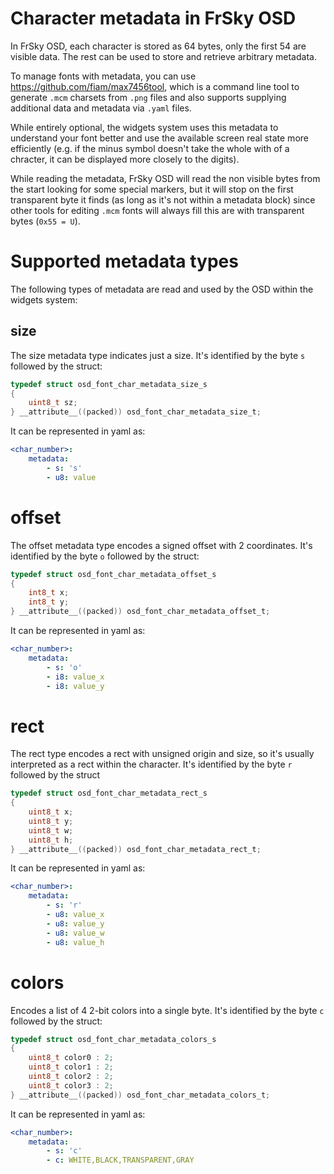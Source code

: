 Character metadata in FrSky OSD
===============================

In FrSky OSD, each character is stored as 64 bytes, only the first 54 are visible data.
The rest can be used to store and retrieve arbitrary metadata.

To manage fonts with metadata, you can use https://github.com/fiam/max7456tool, which is a
command line tool to generate `.mcm` charsets from `.png` files and also supports supplying
additional data and metadata via `.yaml` files.

While entirely optional, the widgets system uses this metadata to understand your font better
and use the available screen real state more efficiently (e.g. if the minus symbol doesn't take
the whole with of a chracter, it can be displayed more closely to the digits).

While reading the metadata, FrSky OSD will read the non visible bytes from the start looking
for some special markers, but it will stop on the first transparent byte it finds (as long as
it's not within a metadata block) since other tools for editing `.mcm` fonts will always fill
this are with transparent bytes (`0x55 = U`).

# Supported metadata types

The following types of metadata are read and used by the OSD within the widgets system:

## size

The size metadata type indicates just a size. It's identified by the byte `s` followed by
the struct:

```c
typedef struct osd_font_char_metadata_size_s
{
    uint8_t sz;
} __attribute__((packed)) osd_font_char_metadata_size_t;
```

It can be represented in yaml as:

```yaml
<char_number>:
    metadata:
        - s: 's'
        - u8: value
```

# offset

The offset metadata type encodes a signed offset with 2 coordinates. It's identified by the
byte `o` followed by the struct:

```c
typedef struct osd_font_char_metadata_offset_s
{
    int8_t x;
    int8_t y;
} __attribute__((packed)) osd_font_char_metadata_offset_t;
```

It can be represented in yaml as:

```yaml
<char_number>:
    metadata:
        - s: 'o'
        - i8: value_x
        - i8: value_y
```

# rect

The rect type encodes a rect with unsigned origin and size, so it's usually interpreted as a rect
within the character. It's identified by the byte `r` followed by the struct

```c
typedef struct osd_font_char_metadata_rect_s
{
    uint8_t x;
    uint8_t y;
    uint8_t w;
    uint8_t h;
} __attribute__((packed)) osd_font_char_metadata_rect_t;
```

It can be represented in yaml as:

```yaml
<char_number>:
    metadata:
        - s: 'r'
        - u8: value_x
        - u8: value_y
        - u8: value_w
        - u8: value_h
```

# colors

Encodes a list of 4 2-bit colors into a single byte. It's identified by the byte `c` followed by the struct:

```c
typedef struct osd_font_char_metadata_colors_s
{
    uint8_t color0 : 2;
    uint8_t color1 : 2;
    uint8_t color2 : 2;
    uint8_t color3 : 2;
} __attribute__((packed)) osd_font_char_metadata_colors_t;
```

It can be represented in yaml as:

```yaml
<char_number>:
    metadata:
        - s: 'c'
        - c: WHITE,BLACK,TRANSPARENT,GRAY
```